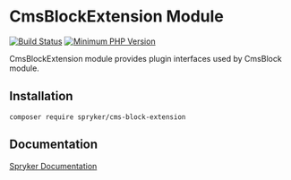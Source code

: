 # CmsBlockExtension Module
[![Build Status](https://travis-ci.org/spryker/cms-block-extension.svg)](https://travis-ci.org/spryker/cms-block-extension)
[![Minimum PHP Version](https://img.shields.io/badge/php-%3E%3D%207.2-8892BF.svg)](https://php.net/)

CmsBlockExtension module provides plugin interfaces used by CmsBlock module.

## Installation

```
composer require spryker/cms-block-extension
```

## Documentation

[Spryker Documentation](https://academy.spryker.com/developing_with_spryker/module_guide/modules.html)
